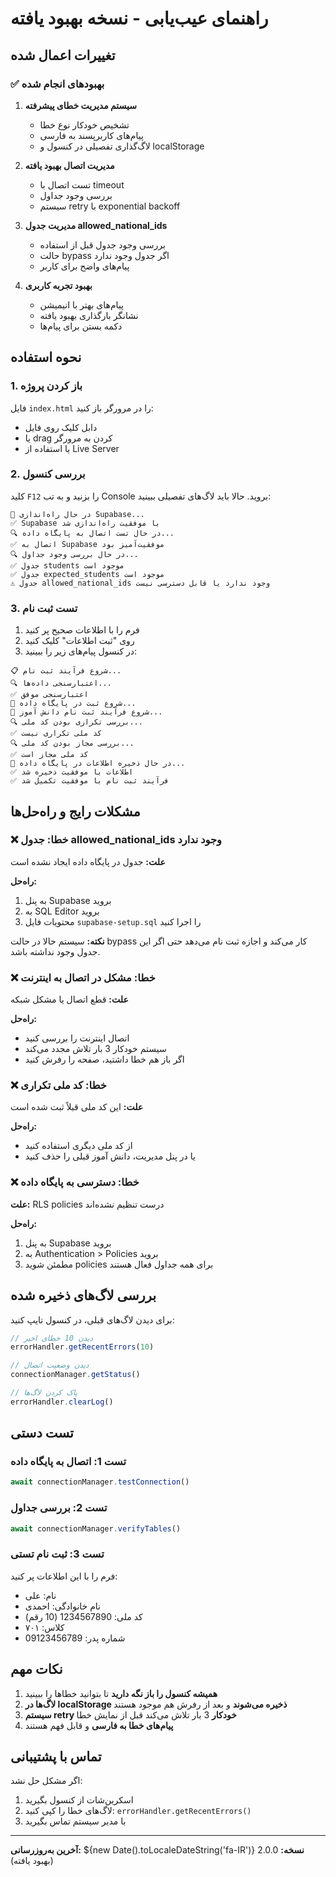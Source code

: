 # راهنمای عیب‌یابی - نسخه بهبود یافته

## تغییرات اعمال شده

### ✅ بهبودهای انجام شده

1. **سیستم مدیریت خطای پیشرفته**
   - تشخیص خودکار نوع خطا
   - پیام‌های کاربرپسند به فارسی
   - لاگ‌گذاری تفصیلی در کنسول و localStorage

2. **مدیریت اتصال بهبود یافته**
   - تست اتصال با timeout
   - بررسی وجود جداول
   - سیستم retry با exponential backoff

3. **مدیریت جدول allowed_national_ids**
   - بررسی وجود جدول قبل از استفاده
   - حالت bypass اگر جدول وجود ندارد
   - پیام‌های واضح برای کاربر

4. **بهبود تجربه کاربری**
   - پیام‌های بهتر با انیمیشن
   - نشانگر بارگذاری بهبود یافته
   - دکمه بستن برای پیام‌ها

## نحوه استفاده

### 1. باز کردن پروژه

فایل `index.html` را در مرورگر باز کنید:
- دابل کلیک روی فایل
- یا drag کردن به مرورگر
- یا استفاده از Live Server

### 2. بررسی کنسول

کلید `F12` را بزنید و به تب Console بروید. حالا باید لاگ‌های تفصیلی ببینید:

```
🚀 در حال راه‌اندازی Supabase...
✅ Supabase با موفقیت راه‌اندازی شد
🔍 در حال تست اتصال به پایگاه داده...
✅ اتصال به Supabase موفقیت‌آمیز بود
🔍 در حال بررسی وجود جداول...
✅ جدول students موجود است
✅ جدول expected_students موجود است
⚠️ جدول allowed_national_ids وجود ندارد یا قابل دسترسی نیست
```

### 3. تست ثبت نام

1. فرم را با اطلاعات صحیح پر کنید
2. روی "ثبت اطلاعات" کلیک کنید
3. در کنسول پیام‌های زیر را ببینید:

```
📋 شروع فرآیند ثبت نام...
🔍 اعتبارسنجی داده‌ها...
✅ اعتبارسنجی موفق
💾 شروع ثبت در پایگاه داده...
📝 شروع فرآیند ثبت نام دانش آموز...
🔍 بررسی تکراری بودن کد ملی...
✅ کد ملی تکراری نیست
🔍 بررسی مجاز بودن کد ملی...
✅ کد ملی مجاز است
💾 در حال ذخیره اطلاعات در پایگاه داده...
✅ اطلاعات با موفقیت ذخیره شد
✅ فرآیند ثبت نام با موفقیت تکمیل شد
```

## مشکلات رایج و راه‌حل‌ها

### ❌ خطا: جدول allowed_national_ids وجود ندارد

**علت:** جدول در پایگاه داده ایجاد نشده است

**راه‌حل:**
1. به پنل Supabase بروید
2. به SQL Editor بروید
3. محتویات فایل `supabase-setup.sql` را اجرا کنید

**نکته:** سیستم حالا در حالت bypass کار می‌کند و اجازه ثبت نام می‌دهد حتی اگر این جدول وجود نداشته باشد.

### ❌ خطا: مشکل در اتصال به اینترنت

**علت:** قطع اتصال یا مشکل شبکه

**راه‌حل:**
- اتصال اینترنت را بررسی کنید
- سیستم خودکار 3 بار تلاش مجدد می‌کند
- اگر باز هم خطا داشتید، صفحه را رفرش کنید

### ❌ خطا: کد ملی تکراری

**علت:** این کد ملی قبلاً ثبت شده است

**راه‌حل:**
- از کد ملی دیگری استفاده کنید
- یا در پنل مدیریت، دانش آموز قبلی را حذف کنید

### ❌ خطا: دسترسی به پایگاه داده

**علت:** RLS policies درست تنظیم نشده‌اند

**راه‌حل:**
1. به پنل Supabase بروید
2. به Authentication > Policies بروید
3. مطمئن شوید policies برای همه جداول فعال هستند

## بررسی لاگ‌های ذخیره شده

برای دیدن لاگ‌های قبلی، در کنسول تایپ کنید:

```javascript
// دیدن 10 خطای اخیر
errorHandler.getRecentErrors(10)

// دیدن وضعیت اتصال
connectionManager.getStatus()

// پاک کردن لاگ‌ها
errorHandler.clearLog()
```

## تست دستی

### تست 1: اتصال به پایگاه داده

```javascript
await connectionManager.testConnection()
```

### تست 2: بررسی جداول

```javascript
await connectionManager.verifyTables()
```

### تست 3: ثبت نام تستی

فرم را با این اطلاعات پر کنید:
- نام: علی
- نام خانوادگی: احمدی
- کد ملی: 1234567890 (10 رقم)
- کلاس: ۷۰۱
- شماره پدر: 09123456789

## نکات مهم

1. **همیشه کنسول را باز نگه دارید** تا بتوانید خطاها را ببینید
2. **لاگ‌ها در localStorage ذخیره می‌شوند** و بعد از رفرش هم موجود هستند
3. **سیستم retry خودکار** 3 بار تلاش می‌کند قبل از نمایش خطا
4. **پیام‌های خطا به فارسی** و قابل فهم هستند

## تماس با پشتیبانی

اگر مشکل حل نشد:
1. اسکرین‌شات از کنسول بگیرید
2. لاگ‌های خطا را کپی کنید: `errorHandler.getRecentErrors()`
3. با مدیر سیستم تماس بگیرید

---

**آخرین به‌روزرسانی:** ${new Date().toLocaleDateString('fa-IR')}
**نسخه:** 2.0.0 (بهبود یافته)

